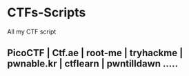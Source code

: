 # CTFs-Scripts
All my CTF script

## PicoCTF | Ctf.ae | root-me | tryhackme | pwnable.kr | ctflearn | pwntilldawn .....
